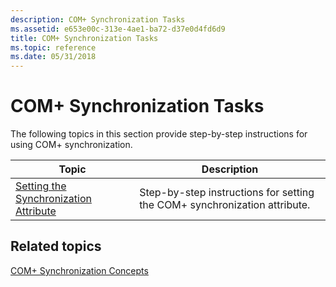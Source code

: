 ```yaml
---
description: COM+ Synchronization Tasks
ms.assetid: e653e00c-313e-4ae1-ba72-d37e0d4fd6d9
title: COM+ Synchronization Tasks
ms.topic: reference
ms.date: 05/31/2018
---
```


# COM+ Synchronization Tasks

The following topics in this section provide step-by-step instructions for using COM+ synchronization.



| Topic                                                                                         | Description                                                                          |
|-----------------------------------------------------------------------------------------------|--------------------------------------------------------------------------------------|
| [Setting the Synchronization Attribute](setting-the-synchronization-attribute.md)<br/> | Step-by-step instructions for setting the COM+ synchronization attribute.<br/> |



 

## Related topics

<dl> <dt>

[COM+ Synchronization Concepts](com--synchronization-concepts.md)
</dt> </dl>

 

 




